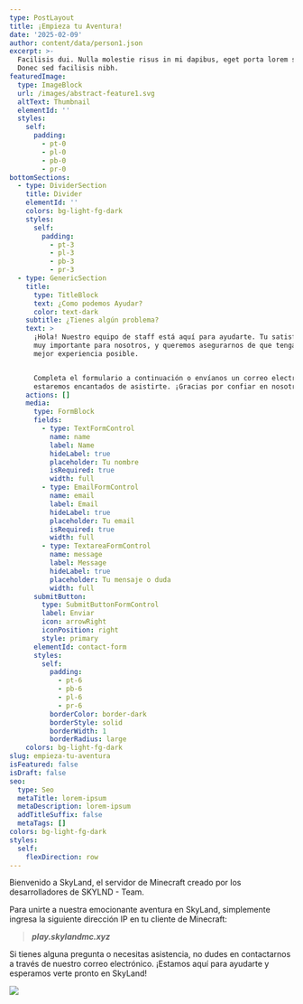 ```yaml
---
type: PostLayout
title: ¡Empieza tu Aventura!
date: '2025-02-09'
author: content/data/person1.json
excerpt: >-
  Facilisis dui. Nulla molestie risus in mi dapibus, eget porta lorem semper.
  Donec sed facilisis nibh.
featuredImage:
  type: ImageBlock
  url: /images/abstract-feature1.svg
  altText: Thumbnail
  elementId: ''
  styles:
    self:
      padding:
        - pt-0
        - pl-0
        - pb-0
        - pr-0
bottomSections:
  - type: DividerSection
    title: Divider
    elementId: ''
    colors: bg-light-fg-dark
    styles:
      self:
        padding:
          - pt-3
          - pl-3
          - pb-3
          - pr-3
  - type: GenericSection
    title:
      type: TitleBlock
      text: ¿Como podemos Ayudar?
      color: text-dark
    subtitle: ¿Tienes algún problema?
    text: >
      ¡Hola! Nuestro equipo de staff está aquí para ayudarte. Tu satisfacción es
      muy importante para nosotros, y queremos asegurarnos de que tengas la
      mejor experiencia posible.


      Completa el formulario a continuación o envíanos un correo electrónico, y
      estaremos encantados de asistirte. ¡Gracias por confiar en nosotros!
    actions: []
    media:
      type: FormBlock
      fields:
        - type: TextFormControl
          name: name
          label: Name
          hideLabel: true
          placeholder: Tu nombre
          isRequired: true
          width: full
        - type: EmailFormControl
          name: email
          label: Email
          hideLabel: true
          placeholder: Tu email
          isRequired: true
          width: full
        - type: TextareaFormControl
          name: message
          label: Message
          hideLabel: true
          placeholder: Tu mensaje o duda
          width: full
      submitButton:
        type: SubmitButtonFormControl
        label: Enviar
        icon: arrowRight
        iconPosition: right
        style: primary
      elementId: contact-form
      styles:
        self:
          padding:
            - pt-6
            - pb-6
            - pl-6
            - pr-6
          borderColor: border-dark
          borderStyle: solid
          borderWidth: 1
          borderRadius: large
    colors: bg-light-fg-dark
slug: empieza-tu-aventura
isFeatured: false
isDraft: false
seo:
  type: Seo
  metaTitle: lorem-ipsum
  metaDescription: lorem-ipsum
  addTitleSuffix: false
  metaTags: []
colors: bg-light-fg-dark
styles:
  self:
    flexDirection: row
---
```

Bienvenido a SkyLand, el servidor de Minecraft creado por los desarrolladores de SKYLND - Team.

Para unirte a nuestra emocionante aventura en SkyLand, simplemente ingresa la siguiente dirección IP en tu cliente de Minecraft:



> ***play.skylandmc.xyz***



Si tienes alguna pregunta o necesitas asistencia, no dudes en contactarnos a través de nuestro correo electrónico. ¡Estamos aquí para ayudarte y esperamos verte pronto en SkyLand!

![](/images/maxresdefault%20\(1\)%20\(4\).png)

